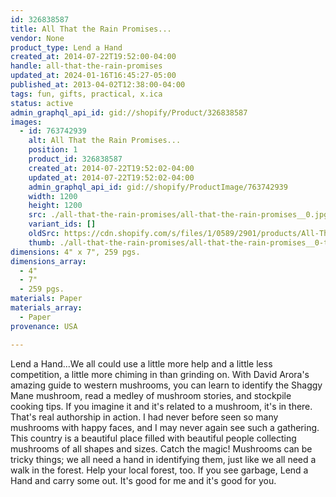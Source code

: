 ```yaml
---
id: 326838587
title: All That the Rain Promises...
vendor: None
product_type: Lend a Hand
created_at: 2014-07-22T19:52:00-04:00
handle: all-that-the-rain-promises
updated_at: 2024-01-16T16:45:27-05:00
published_at: 2013-04-02T12:38:00-04:00
tags: fun, gifts, practical, x.ica
status: active
admin_graphql_api_id: gid://shopify/Product/326838587
images:
  - id: 763742939
    alt: All That the Rain Promises...
    position: 1
    product_id: 326838587
    created_at: 2014-07-22T19:52:02-04:00
    updated_at: 2014-07-22T19:52:02-04:00
    admin_graphql_api_id: gid://shopify/ProductImage/763742939
    width: 1200
    height: 1200
    src: ./all-that-the-rain-promises/all-that-the-rain-promises__0.jpg
    variant_ids: []
    oldSrc: https://cdn.shopify.com/s/files/1/0589/2901/products/All-That-the-Rain-Promises_1.jpeg?v=1406073122
    thumb: ./all-that-the-rain-promises/all-that-the-rain-promises__0-thumb.jpg
dimensions: 4" x 7", 259 pgs.
dimensions_array:
  - 4"
  - 7"
  - 259 pgs.
materials: Paper
materials_array:
  - Paper
provenance: USA

---
```


Lend a Hand...We all could use a little more help and a little less competition, a little more chiming in than grinding on. With David Arora's amazing guide to western mushrooms, you can learn to identify the Shaggy Mane mushroom, read a medley of mushroom stories, and stockpile cooking tips. If you imagine it and it's related to a mushroom, it's in there. That's real authorship in action. I had never before seen so many mushrooms with happy faces, and I may never again see such a gathering. This country is a beautiful place filled with beautiful people collecting mushrooms of all shapes and sizes. Catch the magic! Mushrooms can be tricky things; we all need a hand in identifying them, just like we all need a walk in the forest. Help your local forest, too. If you see garbage, Lend a Hand and carry some out. It's good for me and it's good for you.